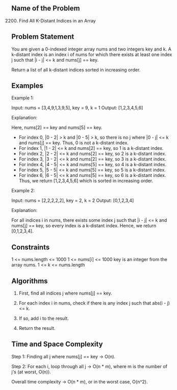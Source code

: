 ## Name of the Problem

2200. Find All K-Distant Indices in an Array

## Problem Statement
You are given a 0-indexed integer array nums and two integers key and k. 
A k-distant index is an index i of nums for which there exists at least one index j such that |i - j| <= k and nums[j] == key.

Return a list of all k-distant indices sorted in increasing order.

## Examples 
Example 1:

Input: nums = [3,4,9,1,3,9,5], key = 9, k = 1
Output: [1,2,3,4,5,6]

Explanation:

 Here, nums[2] == key and nums[5] == key.
- For index 0, |0 - 2| > k and |0 - 5| > k, so there is no j where |0 - j| <= k and nums[j] == key. Thus, 0 is not a k-distant index.
- For index 1, |1 - 2| <= k and nums[2] == key, so 1 is a k-distant index.
- For index 2, |2 - 2| <= k and nums[2] == key, so 2 is a k-distant index.
- For index 3, |3 - 2| <= k and nums[2] == key, so 3 is a k-distant index.
- For index 4, |4 - 5| <= k and nums[5] == key, so 4 is a k-distant index.
- For index 5, |5 - 5| <= k and nums[5] == key, so 5 is a k-distant index.
- For index 6, |6 - 5| <= k and nums[5] == key, so 6 is a k-distant index.
Thus, we return [1,2,3,4,5,6] which is sorted in increasing order. 

Example 2:

Input: nums = [2,2,2,2,2], key = 2, k = 2
Output: [0,1,2,3,4]

Explanation: 

For all indices i in nums, there exists some index j such that |i - j| <= k and nums[j] == key, so every index is a k-distant index. 
Hence, we return [0,1,2,3,4].


## Constraints
1 <= nums.length <= 1000
1 <= nums[i] <= 1000
key is an integer from the array nums.
1 <= k <= nums.length

## Algorithms 
1. First, find all indices j where nums[j] == key.
2. For each index i in nums, check if there is any index j such that abs(i - j) <= k.

3. If so, add i to the result.
4. Return the result.

## Time and Space Complexity
Step 1: Finding all j where nums[j] == key → O(n).

Step 2: For each i, loop through all j → O(n * m), where m is the number of j's (at worst, O(n)).

Overall time complexity → O(n * m), or in the worst case, O(n^2).

